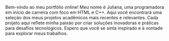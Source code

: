 Bem-vindo ao meu portfólio online! Meu nome é Juliana, uma programadora em início de carreira com foco em HTML e C++. Aqui você encontrará uma seleção dos meus projetos acadêmicos mais recentes e relevantes. Cada projeto aqui reflete minha paixão por criar soluções inovadoras e práticas para desafios tecnológicos. Espero que você se sinta inspirado e à vontade para explorar meus trabalhos.
